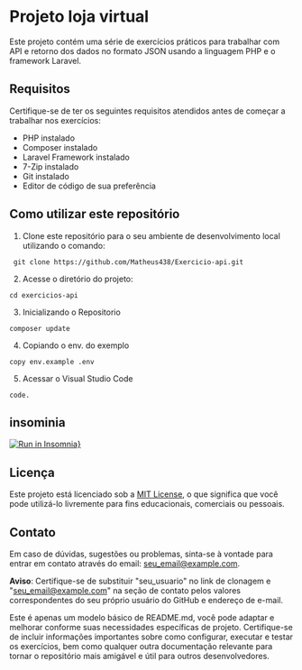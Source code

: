 # Projeto loja virtual

Este projeto contém uma série de exercícios práticos para trabalhar com API e retorno dos dados no formato JSON usando a linguagem PHP e o framework Laravel.

## Requisitos

Certifique-se de ter os seguintes requisitos atendidos antes de começar a trabalhar nos exercícios:

- PHP instalado
- Composer instalado
- Laravel Framework instalado
- 7-Zip instalado
- Git instalado
- Editor de código de sua preferência

## Como utilizar este repositório

1. Clone este repositório para o seu ambiente de desenvolvimento local utilizando o comando:
```
 git clone https://github.com/Matheus438/Exercicio-api.git
```
2. Acesse o diretório do projeto:
```
cd exercicios-api
```
3. Inicializando o Repositorio 
```
composer update
```
4. Copiando o env. do exemplo
```
copy env.example .env
```
5. Acessar o Visual Studio Code
```
code.
```
## insominia
[![Run in Insomnia}](https://insomnia.rest/images/run.svg)](https://insomnia.rest/run/?label=exercicio%20api&uri=https%3A%2F%2Fraw.githubusercontent.com%2FMatheus438%2FExercicio-api%2Fmain%2FInsomnia.json)

## Licença

Este projeto está licenciado sob a [MIT License](LICENSE), o que significa que você pode utilizá-lo livremente para fins educacionais, comerciais ou pessoais.

## Contato

Em caso de dúvidas, sugestões ou problemas, sinta-se à vontade para entrar em contato através do email: seu_email@example.com.

**Aviso**: Certifique-se de substituir "seu_usuario" no link de clonagem e "seu_email@example.com" na seção de contato pelos valores correspondentes do seu próprio usuário do GitHub e endereço de e-mail.

Este é apenas um modelo básico de README.md, você pode adaptar e melhorar conforme suas necessidades específicas de projeto. Certifique-se de incluir informações importantes sobre como configurar, executar e testar os exercícios, bem como qualquer outra documentação relevante para tornar o repositório mais amigável e útil para outros desenvolvedores.
